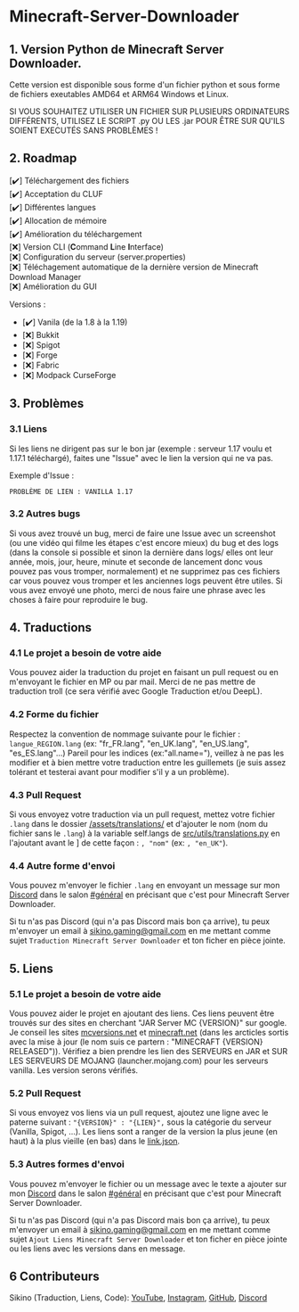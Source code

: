 
# Minecraft-Server-Downloader

## 1. Version Python de Minecraft Server Downloader.

Cette version est disponible sous forme d'un fichier python et sous forme de fichiers exeutables AMD64 et ARM64 Windows et Linux.

SI VOUS SOUHAITEZ UTILISER UN FICHIER SUR PLUSIEURS ORDINATEURS DIFFÉRENTS, UTILISEZ LE SCRIPT .py OU LES .jar POUR ÊTRE SUR QU'ILS SOIENT EXECUTÉS SANS PROBLÈMES !

## 2. Roadmap

[✔️] Téléchargement des fichiers<br>
[✔️] Acceptation du CLUF<br>
[✔️] Différentes langues<br>
[✔️] Allocation de mémoire<br>
[✔️] Amélioration du téléchargement<br>
[❌] Version CLI (**C**ommand **L**ine **I**nterface)<br>
[❌] Configuration du serveur (server.properties)<br>
[❌] Téléchagement automatique de la dernière version de Minecraft Download Manager<br>
[❌] Amélioration du GUI<br>

Versions :
- [✔️] Vanila (de la 1.8 à la 1.19)<br>
- [❌] Bukkit<br>
- [❌] Spigot<br>
- [❌] Forge<br>
- [❌] Fabric<br>
- [❌] Modpack CurseForge

## 3. Problèmes

### 3.1 Liens

Si les liens ne dirigent pas sur le bon jar (exemple : serveur 1.17 voulu et 1.17.1 téléchargé), faites une "Issue" avec le lien la version qui ne va pas.

Exemple d'Issue :

``PROBLÈME DE LIEN : VANILLA 1.17``

### 3.2 Autres bugs

Si vous avez trouvé un bug, merci de faire une Issue avec un screenshot (ou une vidéo qui filme les étapes c'est encore mieux) du bug et des logs (dans la console si possible et sinon la dernière dans logs/ elles ont leur année, mois, jour, heure, minute et seconde de lancement donc vous pouvez pas vous tromper, normalement) et ne supprimez pas ces fichiers car vous pouvez vous tromper et les anciennes logs peuvent être utiles.
Si vous avez envoyé une photo, merci de nous faire une phrase avec les choses à faire pour reproduire le bug.

## 4. Traductions

### 4.1 Le projet a besoin de votre aide

Vous pouvez aider la traduction du projet en faisant un pull request ou en m'envoyant le fichier en MP ou par mail.
Merci de ne pas mettre de traduction troll (ce sera vérifié avec Google Traduction et/ou DeepL).  

### 4.2 Forme du fichier

Respectez la convention de nommage suivante pour le fichier : ``langue_REGION.lang`` (ex: "fr_FR.lang", "en_UK.lang", "en_US.lang", "es_ES.lang"...)
Pareil pour les indices (ex:"all.name="), veillez à ne pas les modifier et à bien mettre votre traduction entre les guillemets (je suis assez tolérant et testerai avant pour modifier s'il y a un problème).  

### 4.3 Pull Request

Si vous envoyez votre traduction via un pull request, mettez votre fichier ``.lang`` dans le dossier [/assets/translations/](https://github.com/SikinoGaming/Minecraft-Server-Downloader/tree/Python/assets/translations/) et d'ajouter le nom (nom du fichier sans le ``.lang``) à la variable self.langs de [src/utils/translations.py](https://github.com/SikinoGaming/Minecraft-Server-Downloader/tree/Python/src/utils/translations.py) en l'ajoutant avant le ] de cette façon : ``, "nom"`` (ex: ``, "en_UK"``).

### 4.4 Autre forme d'envoi

Vous pouvez m'envoyer le fichier ``.lang`` en envoyant un message sur mon [Discord](https://discord.gg/NaV9vwaUdx) dans le salon [#général](https://discord.com/channels/529301599143723008/807293011452231720) en précisant que c'est pour Minecraft Server Downloader.

Si tu n'as pas Discord (qui n'a pas Discord mais bon ça arrive), tu peux m'envoyer un email à [sikino.gaming@gmail.com](mailto:sikino.gaming@gmail.com) en me mettant comme sujet ``Traduction Minecraft Server Downloader`` et ton ficher en pièce jointe.

## 5. Liens

### 5.1 Le projet a besoin de votre aide

Vous pouvez aider le projet en ajoutant des liens. Ces liens peuvent être trouvés sur des sites en cherchant "JAR Server MC {VERSION}" sur google. Je conseil les sites [mcversions.net](mcversions.net) et [minecraft.net](minecraft.net) (dans les arcticles sortis avec la mise à jour (le nom suis ce partern : "MINECRAFT {VERSION} RELEASED")). Vérifiez a bien prendre les lien des SERVEURS en JAR et SUR LES SERVEURS DE MOJANG (launcher.mojang.com) pour les serveurs vanilla. Les version serons vérifiés.

### 5.2 Pull Request

Si vous envoyez vos liens via un pull request, ajoutez une ligne avec le paterne suivant : ``"{VERSION}" : "{LIEN}",`` sous la catégorie du serveur (Vanilla, Spigot, ...).  Les liens sont a ranger de la version la plus jeune (en haut) à la plus vieille (en bas) dans le [link.json](https://github.com/SikinoGaming/Minecraft-Server-Downloader/tree/Python/src/utils/links.json).

### 5.3 Autres formes d'envoi

Vous pouvez m'envoyer le fichier ou un message avec le texte a ajouter sur mon [Discord](https://discord.gg/NaV9vwaUdx) dans le salon [#général](https://discord.com/channels/529301599143723008/807293011452231720) en précisant que c'est pour Minecraft Server Downloader.

Si tu n'as pas Discord (qui n'a pas Discord mais bon ça arrive), tu peux m'envoyer un email à [sikino.gaming@gmail.com](mailto:sikino.gaming@gmail.com) en me mettant comme sujet ``Ajout Liens Minecraft Server Downloader`` et ton ficher en pièce jointe ou les liens avec les versions dans en message.

## 6 Contributeurs

Sikino (Traduction, Liens, Code): [YouTube](https://www.youtube.com/channel/UC08jBD4MwfhkNOR2gUS06CQ), [Instagram](https://www.instagram.com/sikinogaming/), [GitHub](https://github.com/SikinoGaming), [Discord](https://discord.gg/NaV9vwaUdx)